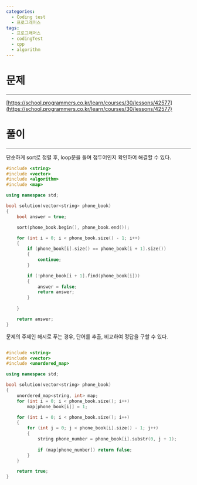 ```yaml
---
categories:
  - Coding test
  - 프로그래머스
tags:
  - 프로그래머스
  - codingTest
  - cpp
  - algorithm
---
```

# 문제
___

[https://school.programmers.co.kr/learn/courses/30/lessons/42577](https://school.programmers.co.kr/learn/courses/30/lessons/42577)

# 풀이
___

단순하게 sort로 정렬 후, loop문을 돌며 접두어인지 확인하여 해결할 수 있다.

```c++
#include <string>
#include <vector>
#include <algorithm>
#include <map>

using namespace std;

bool solution(vector<string> phone_book)
{
    bool answer = true;

    sort(phone_book.begin(), phone_book.end());

    for (int i = 0; i < phone_book.size() - 1; i++)
    {
        if (phone_book[i].size() == phone_book[i + 1].size())
        {
            continue;
        }

        if (!phone_book[i + 1].find(phone_book[i]))
        {
            answer = false;
            return answer;
        }
        
    }

    return answer;
}

```


문제의 주제인 해시로 푸는 경우, 단어를 추출, 비교하여 정답을 구할 수 있다.


```c++

#include <string>
#include <vector>
#include <unordered_map>

using namespace std;

bool solution(vector<string> phone_book)
{
    unordered_map<string, int> map;
    for (int i = 0; i < phone_book.size(); i++)
        map[phone_book[i]] = 1;

    for (int i = 0; i < phone_book.size(); i++)
    {
        for (int j = 0; j < phone_book[i].size() - 1; j++)
        {
            string phone_number = phone_book[i].substr(0, j + 1);
            
            if (map[phone_number]) return false;
        }
    }

    return true;
}

```